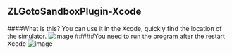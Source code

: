 ZLGotoSandboxPlugin-Xcode
------------
####What is this?
You can use it in the Xcode, quickly find the location of the simulator.
![image](https://github.com/MakeZL/ZLGotoSandboxPlugin/blob/master/1.png)
#####You need to run the program after the restart Xcode
![image](https://github.com/MakeZL/ZLGotoSandboxPlugin/blob/master/2.png)
